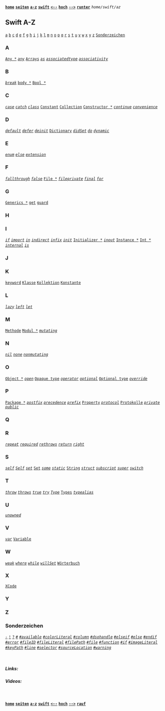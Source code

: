 <!-- Navigation top -->
[__`home`__][home] [__`seiten`__][seiten] [__`a-z`__][content] [__`swift`__][content2] [__`<--`__][left] [__`hoch`__][up] [__`-->`__][right] [__`runter`__][bottom] _`home/swift/az`_

<!-- Navigation links -->
[home]:     ./home
[seiten]:   ./home-pages
[content]:  ./home-az
[content2]: ./swift-az
[left]:     ./swift-online_compiler
[up]:       ./home-swift
[right]:    ./swift-introduction
[top]:      #
[bottom]:   #links

<!-- CONTENT START ############################################## -->
## Swift A-Z

<!-- Content navigation -->

[`a`](#a) [`b`](#b) [`c`](#c) [`d`](#d) [`e`](#e) [`f`](#f) [`g`](#g) [`h`](#h) [`i`](#i) [`j`](#j) [`k`](#k) [`l`](#l) [`m`](#m) [`n`](#n) [`o`](#o) [`p`](#p) [`q`](#q) [`r`](#r) [`s`](#s) [`t`](#t) [`u`](#u) [`v`](#v) [`w`](#w) [`x`](#x) [`y`](#y) [`z`](#z) [`Sonderzeichen`](#Sonderzeichen)

### A
[`Any *`]() 
[_`any`_](./swift-keyword-any)
[`Arrays`](./swift-intro-arrays)
[_`as`_](./swift-keyword-as)
[_`associatedtype`_](./swift-keyword-associatedtype)
[_`associativity`_](./swift-keyword-associativity)
[]() []() []() []() []() []() []() []()  

### B
[_`break`_](./swift-keyword-break)
[`body *`]()
[`Bool *`]() 
[]() []() []() []() []() []() []() []()   

### C
[_`case`_](./swift-keyword-case)
[_`catch`_](./swift-keyword-catch)
[_`class`_](./swift-keyword-class)
[`Constant`](./swift-intro-constants) 
[`Collection`](./swift-intro-collections)
[`Constructor *`]()
[_`continue`_](./swift-keyword-continue)
[_`convenience`_](./swift-keyword-convenience)
[]() []() []() []() []() []() []() []()     

### D
[_`default`_](./swift-keyword-default)
[_`defer`_](./swift-keyword-defer)
[_`deinit`_](./swift-keyword-deinit)
[`Dictionary`](./swift-intro-dictionaries)
[_`didSet`_](./swift-keyword-didset)
[_`do`_](./swift-keyword-do)
[_`dynamic`_](./swift-keyword-dynamic)
[]() []() []() []() []() []() []() []()  
  
### E
[_`enum`_](./swift-keyword-enum)
[_`else`_](./swift-keyword-else)
[_`extension`_](./swift-keyword-extension) 
[]() []() []() []() []() []() []()  
   
### F
[_`fallthrough`_](./swift-keyword-fallthrough)
[_`false`_](./swift-keyword-false)
[`File *`]()
[_`fileprivate`_](./swift-keyword-fileprivate)
[_`final`_](./swift-keyword-final) 
[_`for`_](./swift-keyword-for)
[]() []() []() []() []() []() []()   

### G
[`Generics *`]()
[`get`](./swift-keyword-get)
[`guard`](./swift-keyword-guard)
[]() []() []() []() []() []() []()   

### H
[]() []() []() []() []() []() []()   

### I
[_`if`_](./swift-keyword-if)
[_`import`_](./swift-keyword-import)
[_`in`_](./swift-keyword-in)
[_`indirect`_](./swift-keyword-indirect)
[_`infix`_](./swift-keyword-infix)
[_`init`_](./swift-keyword-init)
[`Initializer *`]()
[_`inout`_](./swift-keyword-inout)
[`Instance *`]()
[`Int *`]()
[_`internal`_](./swift-keyword-internal)
[_`is`_](./swift-keyword-is)
[]() []() []() []() []() []()   

### J
[]() []() []() []() []() []() []()  

### K
[`keyword`](./swift-keywords) []() []() []() []() []() 
[`Klasse`](./swift-intro-classes)
[`Kollektion`](./swift-intro-collections)
[`Konstante`](./swift-intro-constants)  

### L
[_`lazy`_](./swift-keyword-lazy)
[_`left`_](./swift-keyword-left)
[_`let`_](./swift-keyword-let)
[]() []() []() []() []() []() []() []()   

### M
[`Methode`](./swift-intro-methodes)
[`Modul *`]()
[_`mutating`_](./swift-keyword-mutating)
[]() []() []() []() []() []() []() []()   

### N
[_`nil`_](./swift-keyword-nil)
[_`none`_](./swift-keyword-none)
[_`nonmutating`_](./swift-keyword-nonmutating)
[]() []() []() []() []() []() []() []()   

### O
[`Object *`]()
[_`open`_](./swift-keyword-open)
[`Opaque type`](./swift-intro-opaque_types) 
[_`operator`_](./swift-keyword-operator) 
[_`optional`_](./swift-keyword-optional)
[`Optional type`](./swift-intro-optional_types)
[_`override`_](./swift-keyword-override)
[]() []() []() []() []() []() []() []()   

### P
[`Package *`]()
[_`postfix`_](./swift-keyword-postfix) 
[_`precedence`_](./swift-keyword-precedence) 
[_`prefix`_](./swift-keyword-prefix) 
[`Property`](./swift-intro-properties)
[_`protocol`_](./swift-keyword-protocol)
[`Protokolle`](./swift-intro-protokols) 
[_`private`_](./swift-keyword-private)
[_`public`_](./swift-keyword-public)
[]() []() []() []() []() []() []()   

### Q
[]() []() []() []() []() []() []()   

### R
[_`repeat`_](./swift-keyword-repeat)
[_`required`_](./swift-keyword-required) 
[_`rethrows`_](./swift-keyword-rethrows)
[_`return`_](./swift-keyword-return)
[_`right`_](./swift-keyword-right)
[]() []() []() []() []() []() []()   

### S
[_`self`_](./swift-keyword-self)
[_`Self`_](./swift-keyword-capitalself)
[_`set`_](./swift-keyword-set) 
[`Set`](./swift-intro-sets) 
[_`some`_](./swift-keyword-some) 
[_`static`_](./swift-keyword-static)
[`String`](./swift-intro-strings)
[_`struct`_](./swift-keyword-struct)
[_`subscript`_](./swift-keyword-subscript)
[_`super`_](./swift-keyword-super)
[_`switch`_](./swift-keyword-switch)
[]() []() []() []() []() []() []()  

### T
[_`throw`_](./swift-keyword-throw)
[_`throws`_](./swift-keyword-throws)
[_`true`_](./swift-keyword-true)
[_`try`_](./swift-keyword-try)
[_`Type`_](./swift-keyword-type) 
[`Types`](./swift-intro-types) 
[_`typealias`_](./swift-keyword-typealias)
[]() []() []() []() []() []() []()   

### U
[_`unowned`_](./swift-keyword-unowned)
[]() []() []() []() []() []() []()   

### V
[_`var`_](./swift-keyword-var)
[`Variable`](./swift-intro-variables)
[]() []() []() []() []() []() []()   

### W
[_`weak`_](./swift-keyword-weak)
[_`where`_](./swift-keyword-where)
[_`while`_](./swift-keyword-while)
[_`willSet`_](./swift-keyword-willset)
[`Wörterbuch`](./swift-intro-dictionaries)
[]() []() []() []() []() []() []()   

### X
[`XCode`]() []() []() []() []()   

### Y
[]() []() []() []() []() []()  

### Z
[]() []() []() []() []() []()  

### Sonderzeichen
[_`-`_](./swift-keyword-underscore)
[`!`]() 
[`?`]() 
[`#`]() 
[_`#available`_](./swift-keyword-hash-available)
[_`#colorLiteral`_](./swift-keyword-hash-colorliteral)
[_`#column`_](./swift-keyword-hash-column)
[_`#dsohandle`_](./swift-keyword-hash-dsohandle)
[_`#elseif`_](./swift-keyword-hash-elseif)
[_`#else`_](./swift-keyword-hash-else)
[_`#endif`_](./swift-keyword-hash-endif)
[_`#error`_](./swift-keyword-hash-error)
[_`#fileID`_](./swift-keyword-hash-fileid)
[_`#fileLiteral`_](./swift-keyword-hash-fileliteral)
[_`#filePath`_](./swift-keyword-hash-filepath)
[_`#file`_](./swift-keyword-hash-file)
[_`#function`_](./swift-keyword-hash-function)
[_`#if`_](./swift-keyword-hash-if)
[_`#imageLiteral`_](./swift-keyword-hash-imageliteral)
[_`#keyPath`_](./swift-keyword-hash-keypath)
[_`#line`_](./swift-keyword-hash-line)
[_`#selector`_](./swift-keyword-hash-selector)
[_`#sourceLocation`_](./swift-keyword-hash-sourcelocation)
[_`#warning`_](./swift-keyword-hash-warning)
[]() []() []() []() []() []()  


<!-- CONTENT END ############################################## -->

<!-- Comment [__`rauf`__][top] [__`runter`__][bottom]-->

<!-- Links --><br>
##### Links:
<!--   
[`doku`](, "Apple Dokumentation")
[`buch`](, "Swift.org Buch")
-->
[]() []()

##### Videos:
[]() []()

<!-- Navigation bottom --><br>
[__`home`__][home] [__`seiten`__][seiten] [__`a-z`__][content] [__`swift`__][content2] [__`<--`__][left] [__`hoch`__][up] [__`-->`__][right] [__`rauf`__][top]